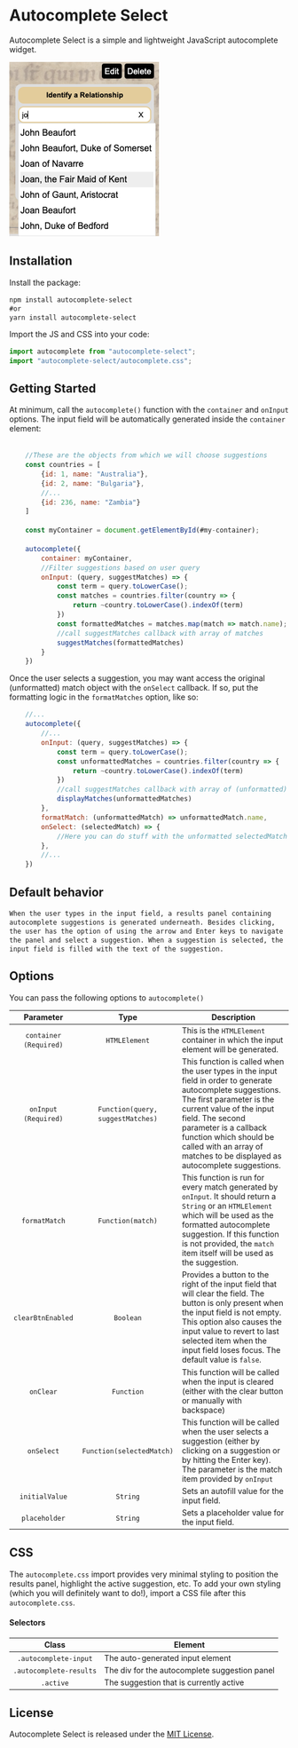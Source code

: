 # Autocomplete Select
Autocomplete Select is a simple and lightweight JavaScript autocomplete widget.

![Styled autocomplete example](autocomplete-example.png)

## Installation

Install the package:
```console
npm install autocomplete-select
#or
yarn install autocomplete-select
```

Import the JS and CSS into your code:
```javascript
import autocomplete from "autocomplete-select";
import "autocomplete-select/autocomplete.css";
```
## Getting Started

At minimum, call the `autocomplete()` function with the `container` and `onInput` options. The input field will be automatically generated inside the `container` element:

```javascript

	//These are the objects from which we will choose suggestions
    const countries = [
    	{id: 1, name: "Australia"},
        {id: 2, name: "Bulgaria"},
        //...
        {id: 236, name: "Zambia"}
    ]
    
    const myContainer = document.getElementById(#my-container);
    
    autocomplete({
    	container: myContainer,
        //Filter suggestions based on user query
        onInput: (query, suggestMatches) => {
            const term = query.toLowerCase();
            const matches = countries.filter(country => {
                return ~country.toLowerCase().indexOf(term)
            })
            const formattedMatches = matches.map(match => match.name);
            //call suggestMatches callback with array of matches
        	suggestMatches(formattedMatches)
        }
    })
```

Once the user selects a suggestion, you may want access the original (unformatted) match object with the `onSelect` callback. If so, put the formatting logic in the `formatMatches` option, like so:

```javascript
	//...
	autocomplete({
    	//...
        onInput: (query, suggestMatches) => {
            const term = query.toLowerCase();
            const unformattedMatches = countries.filter(country => {
                return ~country.toLowerCase().indexOf(term)
            })
            //call suggestMatches callback with array of (unformatted) matches 
        	displayMatches(unformattedMatches)
        },
        formatMatch: (unformattedMatch) => unformattedMatch.name,
        onSelect: (selectedMatch) => {
        	//Here you can do stuff with the unformatted selectedMatch object
        },
        //...
    })
```
## Default behavior
    When the user types in the input field, a results panel containing autocomplete suggestions is generated underneath. Besides clicking, the user has the option of using the arrow and Enter keys to navigate the panel and select a suggestion. When a suggestion is selected, the input field is filled with the text of the suggestion.

## Options

You can pass the following options to `autocomplete()`

| Parameter | Type | Description |
| :-------: | :---:| ----------- |
|`container` `(Required)`|`HTMLElement`|This is the `HTMLElement` container in which the input element will be generated.|
|`onInput` `(Required)`| `Function(query, suggestMatches)`| This function is called when the user types in the input field in order to generate autocomplete suggestions. The first parameter is the current value of the input field.  The second parameter is a callback function which should be called with an array of matches to be displayed as autocomplete suggestions.|
|`formatMatch`|`Function(match)` | This function is run for every match generated by `onInput`. It should return a `String` or an `HTMLElement` which will be used as the formatted autocomplete suggestion. If this function is not provided, the `match` item itself will be used as the suggestion.|
|`clearBtnEnabled`| `Boolean`| Provides a button to the right of the input field that will clear the field. The button is only present when the input field is not empty. This option also causes the input value to revert to last selected item when the input field loses focus. The default value is `false`.|
|`onClear`|`Function`| This function will be called when the input is cleared (either with the clear button or manually with backspace) |
|`onSelect`|`Function(selectedMatch)`| This function will be called when the user selects a suggestion (either by clicking on a suggestion or by hitting the Enter key). The parameter is the match item provided by `onInput`|
|`initialValue`|`String`| Sets an autofill value for the input field. |
|`placeholder`|`String`| Sets a placeholder value for the input field.|

## CSS

The `autocomplete.css` import provides very minimal styling to position the results panel, highlight the active suggestion, etc. To add your own styling (which you will definitely want to do!), import a CSS file after this `autocomplete.css`.

#### Selectors

| Class | Element |
| :---: | ------- |
|`.autocomplete-input` | The auto-generated input element |
|`.autocomplete-results`| The div for the autocomplete suggestion panel |
| `.active` | The suggestion that is currently active  |

## License

Autocomplete Select is released under the [MIT License](https://opensource.org/licenses/MIT).
